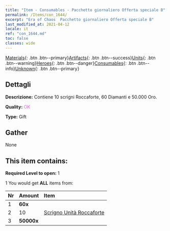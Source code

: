 ```yaml
---
title: "Item - Consumables - Pacchetto giornaliero Offerta speciale B"
permalink: /Items/con_1644/
excerpt: "Era of Chaos  Pacchetto giornaliero Offerta speciale B"
last_modified_at: 2021-04-12
locale: it
ref: "con_1644.md"
toc: false
classes: wide
---
```

 [Materials](/it/Items/){: .btn .btn--primary}[Artifacts](/it/Items/Artifacts/){: .btn .btn--success}[Units](/it/Items/Units/){: .btn .btn--warning}[Heroes](/it/Items/Heroes/){: .btn .btn--danger}[Consumables](/it/Items/Consumables/){: .btn .btn--info}[Unknown](/it/Items/Unknown/){: .btn .btn--primary}

## Dettagli
 **Descrizione:** Contiene 10 scrigni Roccaforte, 60 Diamanti e 50.000 Oro.

 **Quality:** <span style="color: #DA70D6">OK</span>

 **Type:** Gift

## Gather

  None

## This item contains:

 **Required Level to open:** 1

 1 You would get **ALL** items  from:

  | Nr | Amount |     Item    |
  |:---|:-------|:------------|
  | 1 |  **60x** | <i class="fas fa-gem"/> |  | 
  | 2 | 10 | [Scrigno Unità Roccaforte](/it/Items/con_1272/) | 
  | 3 |  **50000x** | <i class="fas fa-coins"/> |  | 
